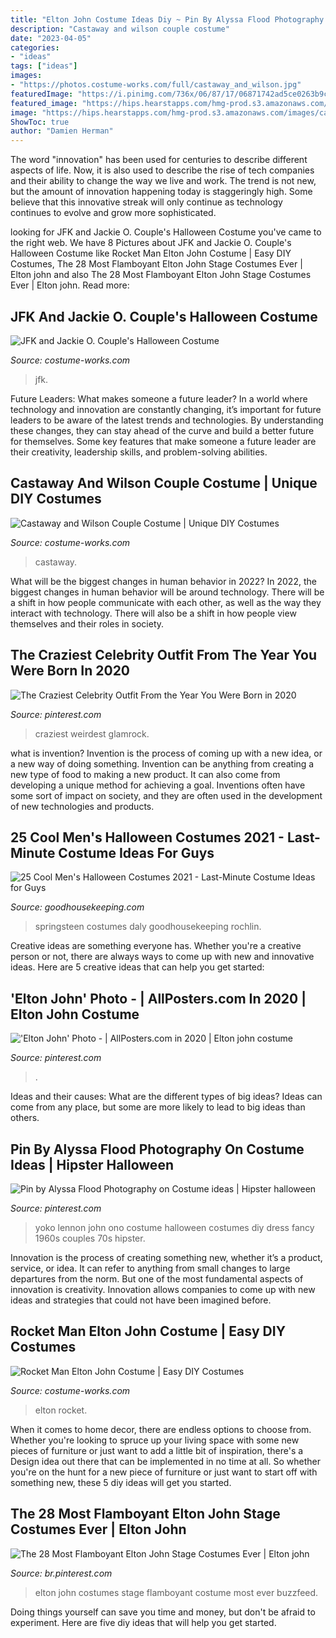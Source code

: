 ```yaml
---
title: "Elton John Costume Ideas Diy ~ Pin By Alyssa Flood Photography On Costume Ideas"
description: "Castaway and wilson couple costume"
date: "2023-04-05"
categories:
- "ideas"
tags: ["ideas"]
images:
- "https://photos.costume-works.com/full/castaway_and_wilson.jpg"
featuredImage: "https://i.pinimg.com/736x/06/87/17/06871742ad5ce0263b9caea84ae657bd.jpg"
featured_image: "https://hips.hearstapps.com/hmg-prod.s3.amazonaws.com/images/carson-daly-as-bruce-springsteen-during-nbc-today-halloween-news-photo-1055755536-1560891840.jpg?crop=0.99951xw:1xh;center,top&amp;resize=480:*"
image: "https://hips.hearstapps.com/hmg-prod.s3.amazonaws.com/images/carson-daly-as-bruce-springsteen-during-nbc-today-halloween-news-photo-1055755536-1560891840.jpg?crop=0.99951xw:1xh;center,top&amp;resize=480:*"
ShowToc: true
author: "Damien Herman"
---
```



The word "innovation" has been used for centuries to describe different aspects of life. Now, it is also used to describe the rise of tech companies and their ability to change the way we live and work. The trend is not new, but the amount of innovation happening today is staggeringly high. Some believe that this innovative streak will only continue as technology continues to evolve and grow more sophisticated.

	

		
looking for JFK and Jackie O. Couple&#039;s Halloween Costume you've came to the right web. We have 8 Pictures about JFK and Jackie O. Couple&#039;s Halloween Costume like Rocket Man Elton John Costume | Easy DIY Costumes, The 28 Most Flamboyant Elton John Stage Costumes Ever | Elton john and also The 28 Most Flamboyant Elton John Stage Costumes Ever | Elton john. Read more:
		
    
## JFK And Jackie O. Couple&#039;s Halloween Costume

<img loading=lazy src="https://photos.costume-works.com/full/jfk_and_jackie_o.jpg" onerror="this.onerror=null;this.src='https://tse2.mm.bing.net/th?id=OIP.mFE4DpncwI-nYf2OsFJuDwHaKt&amp;pid=15.1';" alt="JFK and Jackie O. Couple&#039;s Halloween Costume">

_Source: costume-works.com_

>jfk. 

	

Future Leaders: What makes someone a future leader?
In a world where technology and innovation are constantly changing, it’s important for future leaders to be aware of the latest trends and technologies. By understanding these changes, they can stay ahead of the curve and build a better future for themselves. Some key features that make someone a future leader are their creativity, leadership skills, and problem-solving abilities.

    
## Castaway And Wilson Couple Costume | Unique DIY Costumes

<img loading=lazy src="https://photos.costume-works.com/full/castaway_and_wilson.jpg" onerror="this.onerror=null;this.src='https://tse1.mm.bing.net/th?id=OIP.B3lyDE1C1NSvW0P96ABQEgHaMf&amp;pid=15.1';" alt="Castaway and Wilson Couple Costume | Unique DIY Costumes">

_Source: costume-works.com_

>castaway. 

	

What will be the biggest changes in human behavior in 2022?
In 2022, the biggest changes in human behavior will be around technology. There will be a shift in how people communicate with each other, as well as the way they interact with technology. There will also be a shift in how people view themselves and their roles in society.

    
## The Craziest Celebrity Outfit From The Year You Were Born In 2020

<img loading=lazy src="https://i.pinimg.com/736x/94/23/4b/94234bb947bdec41c83b31f30e724fde.jpg" onerror="this.onerror=null;this.src='https://tse3.mm.bing.net/th?id=OIP.vc9Ra8aNOEb6vETZkkfjngHaLH&amp;pid=15.1';" alt="The Craziest Celebrity Outfit From the Year You Were Born in 2020">

_Source: pinterest.com_

>craziest weirdest glamrock. 

	

what is invention?
Invention is the process of coming up with a new idea, or a new way of doing something. Invention can be anything from creating a new type of food to making a new product. It can also come from developing a unique method for achieving a goal. Inventions often have some sort of impact on society, and they are often used in the development of new technologies and products.

    
## 25 Cool Men&#039;s Halloween Costumes 2021 - Last-Minute Costume Ideas For Guys

<img loading=lazy src="https://hips.hearstapps.com/hmg-prod.s3.amazonaws.com/images/carson-daly-as-bruce-springsteen-during-nbc-today-halloween-news-photo-1055755536-1560891840.jpg?crop=0.99951xw:1xh;center,top&amp;resize=480:*" onerror="this.onerror=null;this.src='https://tse2.mm.bing.net/th?id=OIP.Fiz4ZxfWjRmJbYVKl_uc2AHaLH&amp;pid=15.1';" alt="25 Cool Men&#039;s Halloween Costumes 2021 - Last-Minute Costume Ideas for Guys">

_Source: goodhousekeeping.com_

>springsteen costumes daly goodhousekeeping rochlin. 

	

Creative ideas are something everyone has. Whether you're a creative person or not, there are always ways to come up with new and innovative ideas. Here are 5 creative ideas that can help you get started: 

    
## &#039;Elton John&#039; Photo - | AllPosters.com In 2020 | Elton John Costume

<img loading=lazy src="https://i.pinimg.com/736x/1b/3d/12/1b3d123748c97758b7310146a494c310--elton-electric-warrior.jpg" onerror="this.onerror=null;this.src='https://tse3.mm.bing.net/th?id=OIP.U6nTl5SlHbF8w6aY8v5iXAAAAA&amp;pid=15.1';" alt="&#039;Elton John&#039; Photo - | AllPosters.com in 2020 | Elton john costume">

_Source: pinterest.com_

>. 

	

Ideas and their causes: What are the different types of big ideas?
Ideas can come from any place, but some are more likely to lead to big ideas than others.

    
## Pin By Alyssa Flood Photography On Costume Ideas | Hipster Halloween

<img loading=lazy src="https://i.pinimg.com/originals/76/d6/67/76d66751dd53648820107fd58a3cef28.jpg" onerror="this.onerror=null;this.src='https://tse1.mm.bing.net/th?id=OIP.HjBIF-lXFO_qgdpC4aCHBwHaJ4&amp;pid=15.1';" alt="Pin by Alyssa Flood Photography on Costume ideas | Hipster halloween">

_Source: pinterest.com_

>yoko lennon john ono costume halloween costumes diy dress fancy 1960s couples 70s hipster. 

	

Innovation is the process of creating something new, whether it’s a product, service, or idea. It can refer to anything from small changes to large departures from the norm. But one of the most fundamental aspects of innovation is creativity. Innovation allows companies to come up with new ideas and strategies that could not have been imagined before.

    
## Rocket Man Elton John Costume | Easy DIY Costumes

<img loading=lazy src="https://photos.costume-works.com/full/rocket_man_elton_john3.jpg" onerror="this.onerror=null;this.src='https://tse3.mm.bing.net/th?id=OIP.N3n8fGYaWKkWYROYRQDF6AHaMs&amp;pid=15.1';" alt="Rocket Man Elton John Costume | Easy DIY Costumes">

_Source: costume-works.com_

>elton rocket. 

	

When it comes to home decor, there are endless options to choose from. Whether you're looking to spruce up your living space with some new pieces of furniture or just want to add a little bit of inspiration, there's a Design idea out there that can be implemented in no time at all. So whether you're on the hunt for a new piece of furniture or just want to start off with something new, these 5 diy ideas will get you started.

    
## The 28 Most Flamboyant Elton John Stage Costumes Ever | Elton John

<img loading=lazy src="https://i.pinimg.com/736x/06/87/17/06871742ad5ce0263b9caea84ae657bd.jpg" onerror="this.onerror=null;this.src='https://tse4.mm.bing.net/th?id=OIP.mG_gKeLtHDB114MRnLT2YwHaJ9&amp;pid=15.1';" alt="The 28 Most Flamboyant Elton John Stage Costumes Ever | Elton john">

_Source: br.pinterest.com_

>elton john costumes stage flamboyant costume most ever buzzfeed. 

	

Doing things yourself can save you time and money, but don't be afraid to experiment. Here are five diy ideas that will help you get started.


